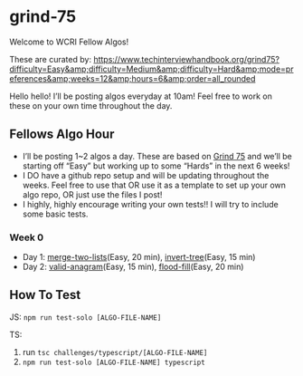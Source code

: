 # grind-75

Welcome to WCRI Fellow Algos!

These are curated by: https://www.techinterviewhandbook.org/grind75?difficulty=Easy&amp;difficulty=Medium&amp;difficulty=Hard&amp;mode=preferences&amp;weeks=12&amp;hours=6&amp;order=all_rounded

Hello hello! I’ll be posting algos everyday at 10am! Feel free to work on these on your own time throughout the day. 

## Fellows Algo Hour
- I’ll be posting 1~2 algos a day. These are based on [Grind 75](https://www.techinterviewhandbook.org/grind75) and we’ll be starting off “Easy” but working up to some “Hards” in the next 6 weeks! 
- I DO have a github repo setup and will be updating throughout the weeks. Feel free to use that OR use it as a template to set up your own algo repo, OR just use the files I post!
- I highly, highly encourage writing your own tests!! I will try to include some basic tests.

### Week 0
- Day 1: [merge-two-lists](https://leetcode.com/problems/merge-two-sorted-lists/)(Easy, 20 min), [invert-tree](https://leetcode.com/problems/invert-binary-tree/)(Easy, 15 min)
- Day 2: [valid-anagram](https://leetcode.com/problems/valid-anagram/)(Easy, 15 min), [flood-fill](https://leetcode.com/problems/flood-fill/)(Easy, 20 min)

## How To Test
JS: `npm run test-solo [ALGO-FILE-NAME]`

TS: 
1. run `tsc challenges/typescript/[ALGO-FILE-NAME]`
2. `npm run test-solo [ALGO-FILE-NAME] typescript`

